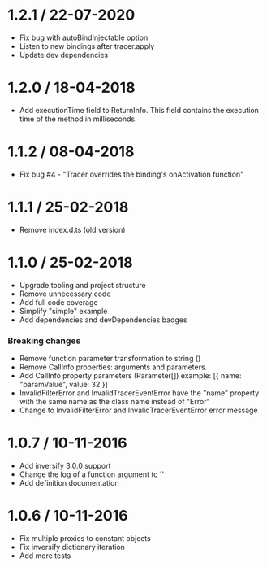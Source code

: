 1.2.1 / 22-07-2020
==================

* Fix bug with autoBindInjectable option
* Listen to new bindings after tracer.apply
* Update dev dependencies

1.2.0 / 18-04-2018
==================

* Add executionTime field to ReturnInfo. This field contains the execution time of the method in milliseconds.

1.1.2 / 08-04-2018
==================

* Fix bug #4 - "Tracer overrides the binding's onActivation function"

1.1.1 / 25-02-2018
==================

* Remove index.d.ts (old version)

1.1.0 / 25-02-2018
==================

* Upgrade tooling and project structure
* Remove unnecessary code
* Add full code coverage
* Simplify "simple" example
* Add dependencies and devDependencies badges

### Breaking changes

* Remove function parameter transformation to string (<Function>)
* Remove CallInfo properties: arguments and parameters.
* Add CallInfo property parameters (Parameter[]) example: [{ name: "paramValue", value: 32 }]
* InvalidFilterError and InvalidTracerEventError have the "name" property with the same name as the class name instead of "Error"
* Change to InvalidFilterError and InvalidTracerEventError error message

1.0.7 / 10-11-2016
==================

* Add inversify 3.0.0 support
* Change the log of a function argument to '<Function>'
* Add definition documentation

1.0.6 / 10-11-2016
==================

* Fix multiple proxies to constant objects
* Fix inversify dictionary iteration
* Add more tests
